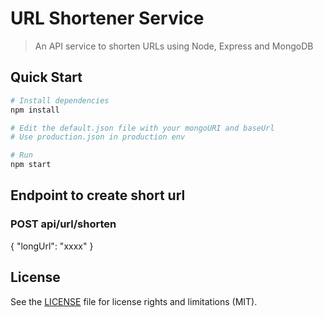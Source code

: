 # URL Shortener Service

> An API service to shorten URLs using Node, Express and MongoDB

## Quick Start

```bash
# Install dependencies
npm install

# Edit the default.json file with your mongoURI and baseUrl
# Use production.json in production env

# Run
npm start
```

## Endpoint to create short url

### POST api/url/shorten

{ "longUrl": "xxxx" }

## License

See the [LICENSE](LICENSE.md) file for license rights and limitations (MIT).

